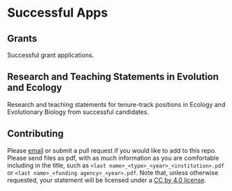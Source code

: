 # Successful Apps

## Grants

Successful grant applications.

## Research and Teaching Statements in Evolution and Ecology

Research and teaching statements for tenure-track positions in Ecology and Evolutionary Biology from successful candidates. 

## Contributing

Please [email](mailto:rossibarra@ucdavis.edu) or submit a pull request if you would like to add  to this repo. 
Please send files as pdf, with as much information as you are comfortable including in the title, such as `<last name>_<type>_<year>_<institution>.pdf` or `<last name>_<funding agency>_<year>.pdf`.
Note that, unless otherwise requested, your statement will be licensed under a [CC by 4.0 license](http://creativecommons.org/licenses/by/4.0/). 
